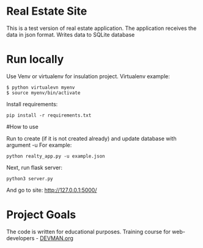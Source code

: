 # Real Estate Site

This is a test version of real estate application.
The application receives the data in json format. Writes data to SQLite database

# Run locally

Use Venv or virtualenv for insulation project. Virtualenv example:

```
$ python virtualevn myenv
$ source myenv/bin/activate
```

Install requirements:

```
pip install -r requirements.txt
```

#How to use

Run to create (if it is not created already) and update database with argument -u <pathway to json>
For example:
```
python realty_app.py -u example.json
```
Next, run flask server:
```
python3 server.py
```
And go to site: http://127.0.0.1:5000/

# Project Goals

The code is written for educational purposes. Training course for web-developers - [DEVMAN.org](https://devman.org)


